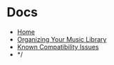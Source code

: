 # Docs

- [Home](./index.md)
- [Organizing Your Music Library](./library.md)
- [Known Compatibility Issues](./compatibility.md)
- \*/
